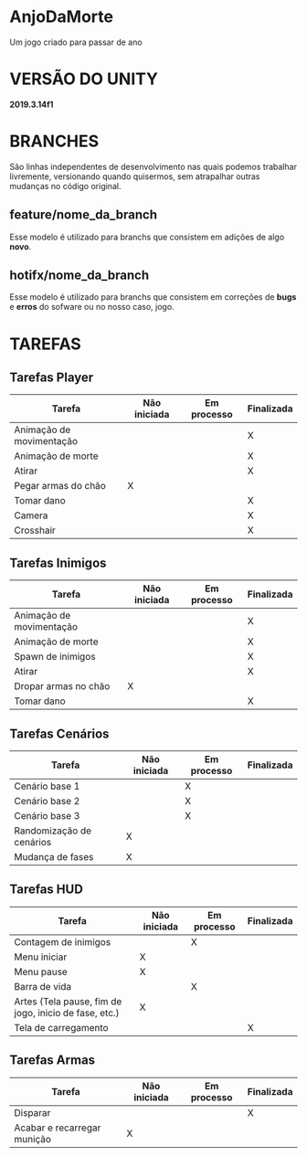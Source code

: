 # AnjoDaMorte
Um jogo criado para passar de ano

# VERSÃO DO UNITY

**2019.3.14f1**

# BRANCHES

São linhas independentes de desenvolvimento nas quais podemos trabalhar livremente, versionando quando quisermos, sem atrapalhar outras mudanças no código original.

## feature/nome_da_branch

Esse modelo é utilizado para branchs que consistem em adições de algo **novo**. 


## hotifx/nome_da_branch

Esse modelo é utilizado para branchs que consistem em correções de **bugs** e **erros** do sofware ou no nosso caso, jogo.

# TAREFAS

## Tarefas Player
| Tarefa | Não iniciada | Em processo | Finalizada |
|--|--|--|--|
| Animação de movimentação |  |  | X |
| Animação de morte |  |  | X |
| Atirar |  |  | X |
| Pegar armas do chão | X |  |  |
| Tomar dano |  |  | X |
| Camera |  |  | X |
| Crosshair |  |  | X |

## Tarefas Inimigos
| Tarefa | Não iniciada | Em processo | Finalizada |
|--|--|--|--|
| Animação de movimentação |  |  | X |
| Animação de morte |  |  | X |
| Spawn de inimigos |  |  | X |
| Atirar |  |  | X |
| Dropar armas no chão | X |  |  |
| Tomar dano |  |  | X |

## Tarefas Cenários
| Tarefa | Não iniciada | Em processo | Finalizada |
|--|--|--|--|
| Cenário base 1 |  | X |  |
| Cenário base 2 |  | X |  |
| Cenário base 3 |  | X |  |
| Randomização de cenários | X |  |  | 
| Mudança de fases | X |  |  |

## Tarefas HUD
| Tarefa | Não iniciada | Em processo | Finalizada |
|--|--|--|--|
| Contagem de inimigos |  | X |  |
| Menu iniciar | X |  |  |
| Menu pause | X |  |  |
| Barra de vida |  | X |  |
| Artes (Tela pause, fim de jogo, inicio de fase, etc.) | X |  |  |
| Tela de carregamento | | | X |

## Tarefas Armas
| Tarefa | Não iniciada | Em processo | Finalizada |
|--|--|--|--|
| Disparar |  |  | X |
| Acabar e recarregar munição | X |  |  |
